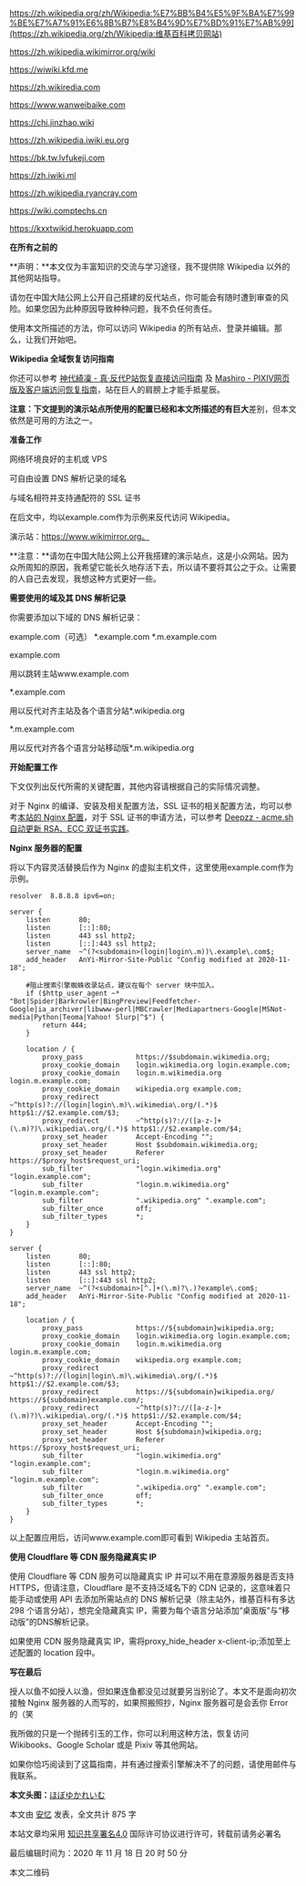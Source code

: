 https://zh.wikipedia.org/zh/Wikipedia:%E7%BB%B4%E5%9F%BA%E7%99%BE%E7%A7%91%E6%8B%B7%E8%B4%9D%E7%BD%91%E7%AB%99](https://zh.wikipedia.org/zh/Wikipedia:维基百科拷贝网站)

https://zh.wikipedia.wikimirror.org/wiki

https://wiwiki.kfd.me

https://zh.wikiredia.com

https://www.wanweibaike.com

https://chi.jinzhao.wiki

https://zh.wikipedia.iwiki.eu.org

https://bk.tw.lvfukeji.com

https://zh.iwiki.ml

https://zh.wikipedia.ryancray.com

https://wiki.comptechs.cn

https://kxxtwikid.herokuapp.com

**在所有之前的**

 **声明：**本文仅为丰富知识的交流与学习途径，我不提供除 Wikipedia 以外的其他网站指导。

 请勿在中国大陆公网上公开自己搭建的反代站点，你可能会有随时遭到审查的风险。如果您因为此种原因导致种种问题，我不负任何责任。

 使用本文所描述的方法，你可以访问 Wikipedia 的所有站点、登录并编辑。那么，让我们开始吧。 

 **Wikipedia 全域恢复访问指南**

 你还可以参考 [神代綺凜 - 真·反代P站恢复直接访问指南](https://moe.best/technology/pixiv-proxy.html) 及 [Mashiro - PIXIV网页版及客户端访问恢复指南](https://2heng.xin/2017/09/19/pixiv/)，站在巨人的肩膀上才能手抵星辰。

 **注意：**下文提到的演示站点所使用的配置已经和本文所描述的有**巨大**差别，但本文依然是可用的方法之一。

 **准备工作**

 网络环境良好的主机或 VPS

 可自由设置 DNS 解析记录的域名

 与域名相符并支持通配符的 SSL 证书

在后文中，均以example.com作为示例来反代访问 Wikipedia。

 演示站：https://www.wikimirror.org。

**注意：**请勿在中国大陆公网上公开我搭建的演示站点，这是小众网站。因为众所周知的原因，我希望它能长久地存活下去，所以请不要将其公之于众。让需要的人自己去发现，我想这种方式更好一些。

 **需要使用的域及其 DNS 解析记录**

 你需要添加以下域的 DNS 解析记录：

 example.com（可选） *.example.com *.m.example.com

 example.com

用以跳转主站www.example.com

 *.example.com

用以反代对齐主站及各个语言分站*.wikipedia.org

 *.m.example.com

用以反代对齐各个语言分站移动版*.m.wikipedia.org

 **开始配置工作** 

下文仅列出反代所需的关键配置，其他内容请根据自己的实际情况调整。

 对于 Nginx 的编译、安装及相关配置方法，SSL 证书的相关配置方法，均可以参考[本站的 Nginx 配置](https://blog.sukiu.net/p/better-nginx.html)，对于 SSL 证书的申请方法，可以参考 [Deepzz - acme.sh 自动更新 RSA、ECC 双证书实践](https://deepzz.com/post/acmesh-letsencrypt-cert-auto-renew.html)。

 **Nginx 服务器的配置**

 将以下内容灵活替换后作为 Nginx 的虚拟主机文件，这里使用example.com作为示例。

```
resolver  8.8.8.8 ipv6=on;

server {
    listen       80;
    listen       [::]:80;
    listen       443 ssl http2;
    listen       [::]:443 ssl http2;
    server_name  ~^(?<subdomain>(login|login\.m))\.example\.com$;
    add_header   AnYi-Mirror-Site-Public "Config modified at 2020-11-18";

    #阻止搜索引擎蜘蛛收录站点，建议在每个 server 块中加入。
    if ($http_user_agent ~* "Bot|Spider|Barkrowler|BingPreview|Feedfetcher-Google|ia_archiver|libwww-perl|MBCrawler|Mediapartners-Google|MSNot-media|Python|Teoma|Yahoo! Slurp|^$") {
        return 444;
    }

    location / {
        proxy_pass             https://$subdomain.wikimedia.org;
        proxy_cookie_domain    login.wikimedia.org login.example.com;
        proxy_cookie_domain    login.m.wikimedia.org login.m.example.com;
        proxy_cookie_domain    wikipedia.org example.com;
        proxy_redirect         ~^http(s)?://(login|login\.m)\.wikimedia\.org/(.*)$ http$1://$2.example.com/$3;
        proxy_redirect         ~^http(s)?://([a-z-]+(\.m)?)\.wikipedia\.org/(.*)$ http$1://$2.example.com/$4;
        proxy_set_header       Accept-Encoding "";
        proxy_set_header       Host $subdomain.wikimedia.org;
        proxy_set_header       Referer https://$proxy_host$request_uri;
        sub_filter             "login.wikimedia.org" "login.example.com";
        sub_filter             "login.m.wikimedia.org" "login.m.example.com";
        sub_filter             ".wikipedia.org" ".example.com";
        sub_filter_once        off;
        sub_filter_types       *;
    }
}

server {
    listen       80;
    listen       [::]:80;
    listen       443 ssl http2;
    listen       [::]:443 ssl http2;
    server_name  ~^(?<subdomain>[^.]+(\.m)?\.)?example\.com$;
    add_header   AnYi-Mirror-Site-Public "Config modified at 2020-11-18";

    location / {
        proxy_pass             https://${subdomain}wikipedia.org;
        proxy_cookie_domain    login.wikimedia.org login.example.com;
        proxy_cookie_domain    login.m.wikimedia.org login.m.example.com;
        proxy_cookie_domain    wikipedia.org example.com;
        proxy_redirect         ~^http(s)?://(login|login\.m)\.wikimedia\.org/(.*)$ http$1://$2.example.com/$3;
        proxy_redirect         https://${subdomain}wikipedia.org/ https://${subdomain}example.com/;
        proxy_redirect         ~^http(s)?://([a-z-]+(\.m)?)\.wikipedia\.org/(.*)$ http$1://$2.example.com/$4;
        proxy_set_header       Accept-Encoding "";
        proxy_set_header       Host ${subdomain}wikipedia.org;
        proxy_set_header       Referer https://$proxy_host$request_uri;
        sub_filter             "login.wikimedia.org" "login.example.com";
        sub_filter             "login.m.wikimedia.org" "login.m.example.com";
        sub_filter             ".wikipedia.org" ".example.com";
        sub_filter_once        off;
        sub_filter_types       *;
    }
}
```

以上配置应用后，访问www.example.com即可看到 Wikipedia 主站首页。

**使用 Cloudflare 等 CDN 服务隐藏真实 IP**

使用 Cloudflare 等 CDN 服务可以隐藏真实 IP 并可以不用在意源服务器是否支持 HTTPS，但请注意，Cloudflare 是不支持泛域名下的 CDN 记录的，这意味着只能手动或使用 API 去添加所需站点的 DNS 解析记录（除主站外，维基百科有多达 298 个语言分站），想完全隐藏真实 IP，需要为每个语言分站添加“桌面版”与“移动版”的DNS解析记录。

如果使用 CDN 服务隐藏真实 IP，需将proxy_hide_header x-client-ip;添加至上述配置的 location 段中。

**写在最后**

授人以鱼不如授人以渔，但如果连鱼都没见过就要另当别论了。本文不是面向初次接触 Nginx 服务器的人而写的，如果照搬照抄，Nginx 服务器可是会丢你 Error 的（笑

我所做的只是一个抛砖引玉的工作，你可以利用这种方法，恢复访问 Wikibooks、Google Scholar 或是 Pixiv 等其他网站。

如果你恰巧阅读到了这篇指南，并有通过搜索引擎解决不了的问题，请使用邮件与我联系。

**本文头图：**[ほぼゆかれいむ](https://pic.sukiu.net/image/mANC)

本文由 [安忆](https://blog.sukiu.net/author/1/) 发表，全文共计 875 字

本站文章均采用 [知识共享署名4.0](https://creativecommons.org/licenses/by/4.0/) 国际许可协议进行许可，转载前请务必署名

最后编辑时间为：2020 年 11 月 18 日 20 时 50 分

本文二维码